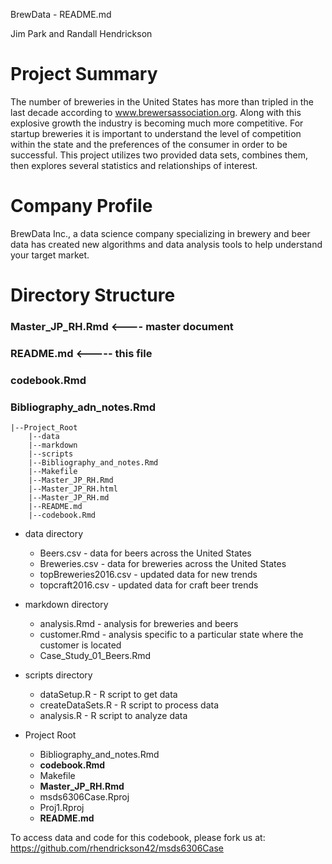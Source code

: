 BrewData - README.md

Jim Park and Randall Hendrickson

# Project Summary

The number of breweries in the United States has more than tripled in the last decade according to www.brewersassociation.org. Along with this explosive growth the industry is becoming much more competitive. For startup breweries it is important to understand the level of competition within the state and the preferences of the consumer in order to be successful. This project utilizes two provided data sets, combines them, then explores several statistics and relationships of interest.

# Company Profile

BrewData Inc., a data science company specializing in brewery and beer data has created new algorithms and data analysis tools to help understand your target market.

# Directory Structure

### **Master_JP_RH.Rmd** <---- master document
### **README.md** <----- this file
### **codebook.Rmd**
### **Bibliography_adn_notes.Rmd**

```
|--Project_Root
    |--data
    |--markdown
    |--scripts
    |--Bibliography_and_notes.Rmd
    |--Makefile
    |--Master_JP_RH.Rmd
    |--Master_JP_RH.html
    |--Master_JP_RH.md
    |--README.md
    |--codebook.Rmd
```

* data directory
    + Beers.csv - data for beers across the United States
    + Breweries.csv - data for breweries across the United States
    + topBreweries2016.csv - updated data for new trends
    + topcraft2016.csv - updated data for craft beer trends

* markdown directory
    + analysis.Rmd - analysis for breweries and beers
    + customer.Rmd - analysis specific to a particular state where the customer is located
    + Case_Study_01_Beers.Rmd

* scripts directory
    + dataSetup.R - R script to get data
    + createDataSets.R - R script to process data
    + analysis.R - R script to analyze data
    
* Project Root
    + Bibliography_and_notes.Rmd
    + **codebook.Rmd**
    + Makefile
    + **Master_JP_RH.Rmd**
    + msds6306Case.Rproj
    + Proj1.Rproj
    + **README.md**
    
    

To access data and code for this codebook, please fork us at:
https://github.com/rhendrickson42/msds6306Case
